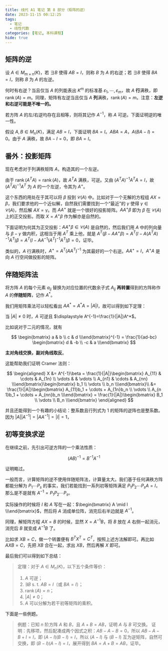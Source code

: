 ```yaml
---
title: 线代 A1 笔记 第 8 部分（矩阵的逆）
date: 2023-11-15 00:12:25
tags:
  - 笔记
  - 线性代数
categories: [笔记, 本科课程]
hide: true
---
```


## 矩阵的逆

设 $A\in M_{m\times n}(K)$，若 $\exists B$ 使得 $AB=I$，则称 $B$ 为 $A$ 的右逆；若 $\exists B$ 使得 $BA=I$，则称 $B$ 为 $A$ 的左逆。

何时有右逆？当且仅当 $A$ 的列能表出 $K^m$ 的标准基 $\varepsilon_1, \cdots ,\varepsilon_m$，故 $A$ **行**满秩，即 $\operatorname{rank}(A) = m$。同理，矩阵有左逆当且仅当 $A$ **列**满秩，$\operatorname{rank}(A)=m$。注意：**左逆和右逆可能是不唯一的。**

若方阵 $A$ 的左/右逆均存在且相等，则将其记作 $A^{-1}$，称 $A$ 可逆。下面证明逆的唯一性。

假设 $A,B\in M_n(K)$，满足 $AB=I$，下面证明 $BA=I$。$ABA=A$，$A(BA-I)=0$。由于 $A$ 满秩，故 $BA-I=0$，即 $BA=I$。

## 番外：投影矩阵

现在考虑对于列满秩矩阵 $A$，构造其的一个左逆。

由于 $\operatorname{rank}(A^TA)=\operatorname{rank}(A)$，故 $A^TA$ 满秩，可逆。又由 $(A^TA)^{-1}A^TA = I$，故 $(A^TA)^{-1}A^T$ 为 $A$ 的一个左逆，令其为 $A^+$。

这个东西的用处在于其可以将 $\beta$ 投到 $\mathcal{C}(A)$ 中。比如对于一个无解的方程组 $AX=\beta$，我们要求他的一个近似解，自然我们需要找到一个“最近”的 $\gamma$ 使得 $\gamma\in \mathcal{C}(A)$，然后解 $AX=\gamma$。而 $A A^+$ 就是一个很好的投影矩阵。$A A^+\beta$ 即为 $\beta$ 在 $\mathcal{C}(A)$ 上的正交投影。而取 $X=A^+\beta$ 作为解亦是自然的。

下面证明为何其为正交投影：$A A^+\beta\in \mathcal{C}(A)$ 是自然的，然后我们用 $A$ 中的列向量与 $\beta - \gamma$ 做内积，这相当于用 $A^T$ 乘上他，就是 $A^T(\beta - A A^+\beta)=A^T(I - A(A^TA)^{-1}A^T)\beta=A^T(I - A A^{-1}(A^T)^{-1}A^T)\beta = 0$，证毕。

类似的，$A$ 行满秩时，$A^+ = A^T(AA^T)^{-1}$ 为其最好的一个右逆。$A A^+=I$，$A^+A$ 是向 $A$ 行空间做投影的矩阵。

## 伴随矩阵法

将方阵 $A$ 的每个元素 $a_{ij}$ 替换为对应位置的代数余子式 $A_{ij}$ **再转置**得到的方阵称作 $A$ 的**伴随矩阵**，记作 $A^*$。

我们用矩阵乘法可以轻松看出 $A A^* = A^*A= |A|I$，故可以得到如下定理：

当 $|A|\ne 0$ 时，$A$ 可逆且 $\displaystyle A^{-1}=\frac{1}{|A|}A^*$。

比如说对于二元的情况，就有

$$
\begin{bmatrix} a & b \\ c & d \\\end{bmatrix}^{-1} = \frac{1}{ad-bc} \begin{bmatrix} d & -b \\ -c & a \\\end{bmatrix}
$$

**主对角线交换，副对角线取反**。

这能帮助我们证明 Cramer 法则：

$$
\begin{aligned}
 X &= A^{-1}\beta = \frac{1}{|A|}\begin{bmatrix} A_{11} & \cdots & A_{1n} \\ \vdots &  & \vdots \\ A_{n1} & \cdots & A_{nn} \\\end{bmatrix}\begin{bmatrix} b_1 \\ \vdots \\ b_n \\\end{bmatrix}\\
&= \frac{1}{|A|}\begin{bmatrix} A_{11}b_1 + \cdots  + A_{1n}b_n \\ \vdots \\ A_{n 1}b_1 + \cdots  + A_{nn}b_n \\\end{bmatrix} = \frac{1}{|A|}\begin{bmatrix} B_1 \\ \vdots \\ B_n \\\end{bmatrix}
\end{aligned}
$$

并且还能得到一个有趣的小结论：整系数且行列式为 $1$ 的矩阵的逆阵也是整系数。因为 $|A||A^{-1}| = |A A^{-1}|=|I|=1$，

## 初等变换求逆

在继续之前，先引出可逆方阵的一个乘法性质：

$$
(AB)^{-1} = B^{-1}A^{-1}
$$

证明略过。

一般而言，计算矩阵的逆不使用伴随矩阵法，计算量太大。我们基于任何满秩方阵都能分解为 $P_1\cdots P_s$ 的事实，我们若能找到一系列初等矩阵满足 $P_1P_2\cdots P_sA = I$，那么是不是就有 $A^{-1} = P_1P_2\cdots P_s$。

实际操作的时候将 $I$ 和 $A$ 写在一起：$\begin{bmatrix} A \mid I \\\end{bmatrix}$，然后将 $A$ 消成单位阵，消完后右半边就是 $A^{-1}$。

同理，解矩阵方程 $AX=B$ 的时候，显然 $X = A^{-1}B$，将 $B$ 放在 $A$ 右侧一起消元，消完后 $B$ 就变成 $A^{-1}B$ 了。

比如求 $XB=C$，做一个转置便有 $B^TX^T=C^T$，按照上述方法解即可。再比如 $AXB=C$，先把 $XB$ 合在一起，求出 $XB$，然后再解 $X$ 即可。

最后我们可以得到如下总结：

> 定理：对于 $A\in M_n(K)$，以下五个条件等价：
> 1. $A$ 可逆；
> 2. $\exists B$ s. t. $AB=I$（或 $BA=I$）；
> 3. $\operatorname{rank}(A) = n$；
> 4. $|A|\ne 0$；
> 5. $A$ 可以分解为若干初等矩阵的乘积。

下面是一些例题。

> 例题：已知 $n$ 阶方阵 $A$ 和 $B$，且 $A+B=AB$，证明 $A$ 与 $B$ 可交换。
> 证明：先移项，然后配凑成两个因式之积：$AB-A-B=0$，所以 $AB-A-B+I=I$，即 $(A-I)(B-I)=I$，所以 $(A-I)$ 与 $(B-I)$ 互为逆矩阵，自然可交换，即 $(B-I)(A-I)=I$，展开得到 $BA=A+B=AB$，证毕。